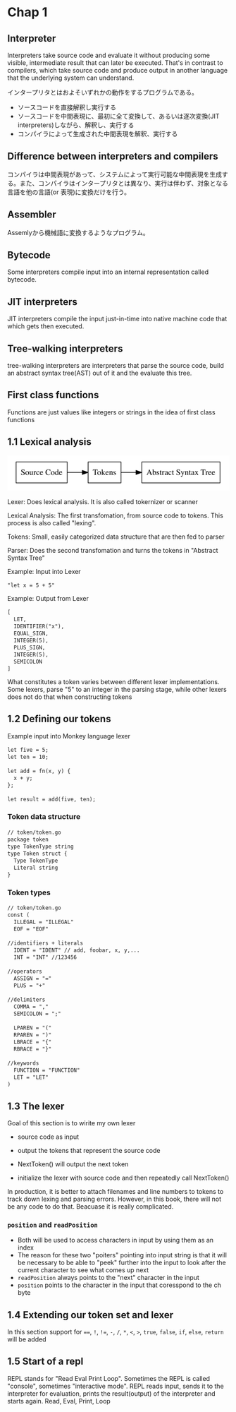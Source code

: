# Chap 1
## Interpreter
Interpreters take source code and evaluate it without producing some visible, intermediate result that can later be executed. That's in contrast to compilers, which take source code and produce output in another language that the underlying system can understand.

インタープリタとはおよそいずれかの動作をするプログラムである。

- ソースコードを直接解釈し実行する
- ソースコードを中間表現に、最初に全て変換して、あるいは逐次変換(JIT interpreters)しながら、解釈し、実行する
- コンパイラによって生成された中間表現を解釈、実行する

## Difference between interpreters and compilers
コンパイラは中間表現があって、システムによって実行可能な中間表現を生成する。また、コンパイラはインタープリタとは異なり、実行は伴わず、対象となる言語を他の言語(or 表現)に変換だけを行う。

## Assembler
Assemlyから機械語に変換するようなプログラム。

## Bytecode
Some interpreters compile input into an internal representation called bytecode.

## JIT interpreters
JIT interpreters compile the input just-in-time into native machine code that which gets then executed.

## Tree-walking interpreters
tree-walking interpreters are interpreters that parse the source code, build an abstract syntax tree(AST) out of it and the evaluate this tree.

## First class functions
Functions are just values like integers or strings in the idea of first class functions

## 1.1 Lexical analysis
<img src="./images/1.png">

Lexer: Does lexical analysis. It is also called tokernizer or scanner

Lexical Analysis: The first transfomation, from source code to tokens. This process is also called "lexing".

Tokens: Small, easily categorized data structure that are then fed to parser

Parser: Does the second transfomation and turns the tokens in "Abstract Syntax Tree"

Example: Input into Lexer

```
"let x = 5 + 5"
```

Example: Output from Lexer

```
[
  LET,
  IDENTIFIER("x"),
  EQUAL_SIGN,
  INTEGER(5),
  PLUS_SIGN,
  INTEGER(5),
  SEMICOLON
]
```

<!--
TODO Dig down for more information. Add more sentences
-->
What constitutes  a token varies between different lexer implementations. Some lexers, parse "5" to an integer in the parsing stage, while other lexers does not do that when constructing tokens

## 1.2 Defining our tokens

Example input into Monkey language lexer

```
let five = 5;
let ten = 10;

let add = fn(x, y) {
  x + y;
};

let result = add(five, ten);
```

### Token data structure

```
// token/token.go
package token
type TokenType string
type Token struct {
  Type TokenType
  Literal string
}
```

### Token types

```
// token/token.go
const (
  ILLEGAL = "ILLEGAL"
  EOF = "EOF"

//identifiers + literals
  IDENT = "IDENT" // add, foobar, x, y,...
  INT = "INT" //123456

//operators
  ASSIGN = "="
  PLUS = "+"

//delimiters
  COMMA = ","
  SEMICOLON = ";"

  LPAREN = "("
  RPAREN = ")"
  LBRACE = "{"
  RBRACE = "}"

//keywords
  FUNCTION = "FUNCTION"
  LET = "LET"
)
```

## 1.3 The lexer
Goal of this section is to wirite my own lexer

- source code as input
- output the tokens that represent the source code

- NextToken() will output the next token
- initialize the lexer with source code and then repeatedly call NextToken()

In production, it is better to attach filenames and line numbers to tokens to track down lexing and parsing errors. However, in this book, there will not be any code to do that. Beacuase it is really complicated.

### `position` and `readPosition`
- Both will be used to access characters in input by using them as an index
- The reason for these two "poiters" pointing into input string is that it will be necessary to be able to "peek" further into the input to look after the current character to see what comes up next
- `readPosition` always points to the "next" character in the input
- `position` points to the character in the input that coresspond to the ch byte

## 1.4 Extending our token set and lexer
In this section support for `==`, `!`, `!=`, `-`, `/`, `*`, `<`, `>`, `true`, `false`, `if`, `else`, `return` will be added

## 1.5 Start of a repl
REPL stands for "Read Eval Print Loop". Sometimes the REPL is called "console", sometimes "interactive mode". REPL reads input, sends it to the interpreter for evaluation, prints the result(output) of the interpreter and starts again. Read, Eval, Print, Loop
